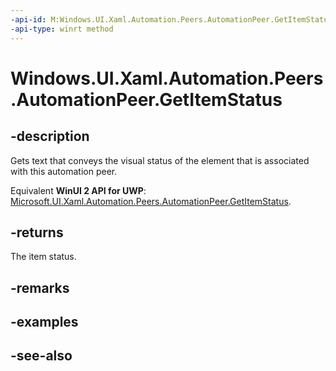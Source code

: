 ```yaml
---
-api-id: M:Windows.UI.Xaml.Automation.Peers.AutomationPeer.GetItemStatus
-api-type: winrt method
---
```


<!-- Method syntax
public string GetItemStatus()
-->

# Windows.UI.Xaml.Automation.Peers.AutomationPeer.GetItemStatus

## -description
Gets text that conveys the visual status of the element that is associated with this automation peer.

Equivalent **WinUI 2 API for UWP**: [Microsoft.UI.Xaml.Automation.Peers.AutomationPeer.GetItemStatus](/windows/winui/api/microsoft.ui.xaml.automation.peers.automationpeer.getitemstatus).

## -returns
The item status.

## -remarks

## -examples

## -see-also
